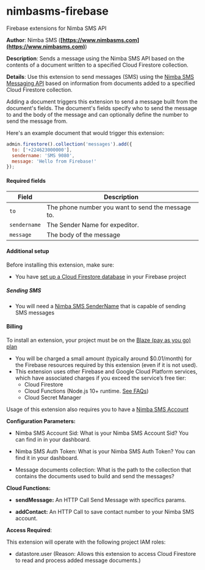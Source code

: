 # nimbasms-firebase
Firebase extensions for Nimba SMS API

**Author**: Nimba SMS (**[https://www.nimbasms.com](https://www.nimbasms.com)**)

**Description**: Sends a message using the Nimba SMS API based on the contents of a document written to a specified Cloud Firestore collection.

**Details**: Use this extension to send messages (SMS) using the [Nimba SMS Messaging API](https://developers.nimbasms.com) based on information from documents added to a specified Cloud Firestore collection.

Adding a document triggers this extension to send a message built from the document's fields. The document's fields specify who to send the message to and the body of the message and can optionally define the number to send the message from.

Here's an example document that would trigger this extension:

```js
admin.firestore().collection('messages').add({
  to: ['+224623000000'],
  sendername: 'SMS 9080',
  message: 'Hello from Firebase!'
});
```

#### Required fields

| Field  | Description                                                                                                                                                     |
| ------ | --------------------------------------------------------------------------------------------------------------------------------------------------------------- |
| `to`   | The phone number you want to send the message to. |
| `sendername`   | The Sender Name for expeditor. |
| `message` | The body of the message                                                                                                                                         |


#### Additional setup

Before installing this extension, make sure:

* You have [set up a Cloud Firestore database](https://firebase.google.com/docs/firestore/quickstart) in your Firebase project

##### Sending SMS

* You will need a [Nimba SMS SenderName](https://www.nimbasms.com/app/campaigns/sender-names) that is capable of sending SMS messages


#### Billing
To install an extension, your project must be on the [Blaze (pay as you go) plan](https://firebase.google.com/pricing)

- You will be charged a small amount (typically around $0.01/month) for the Firebase resources required by this extension (even if it is not used).
- This extension uses other Firebase and Google Cloud Platform services, which have associated charges if you exceed the service’s free tier:
  - Cloud Firestore
  - Cloud Functions (Node.js 10+ runtime. [See FAQs](https://firebase.google.com/support/faq#extensions-pricing))
  - Cloud Secret Manager

Usage of this extension also requires you to have a [Nimba SMS Account](https://www.nimbasms.com/)



**Configuration Parameters:**

* Nimba SMS Account Sid: What is your Nimba SMS Account Sid? You can find in in your dashboard.

* Nimba SMS Auth Token: What is your Nimba SMS Auth Token? You can find it in your dashboard.

* Message documents collection: What is the path to the collection that contains the documents used to build and send the messages?


**Cloud Functions:**

* **sendMessage:** An HTTP Call Send Message with specifics params.

* **addContact:** An HTTP Call to save contact number to your Nimba SMS account.


**Access Required**:


This extension will operate with the following project IAM roles:

* datastore.user (Reason: Allows this extension to access Cloud Firestore to read and process added message documents.)
